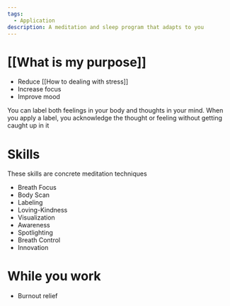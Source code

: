 ```yaml
---
tags:
  - Application
description: A meditation and sleep program that adapts to you
---
```

# [[What is my purpose]]

- Reduce [[How to dealing with stress]]
- Increase focus
- Improve mood

You can label both feelings in your body and thoughts in your mind.
When you apply a label, you acknowledge the thought or feeling without getting caught up in it

# Skills

These skills are concrete meditation techniques

- Breath Focus
- Body Scan
- Labeling
- Loving-Kindness
- Visualization
- Awareness
- Spotlighting
- Breath Control
- Innovation

# While you work

- Burnout relief